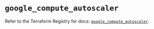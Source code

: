 # `google_compute_autoscaler`

Refer to the Terraform Registry for docs: [`google_compute_autoscaler`](https://registry.terraform.io/providers/hashicorp/google/6.40.0/docs/resources/compute_autoscaler).
